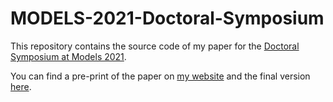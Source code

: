 # MODELS-2021-Doctoral-Symposium
This repository contains the source code of my paper for the [Doctoral Symposium at Models 2021](https://conf.researchr.org/track/models-2021/models-2021-doctoral-symposium).

You can find a pre-print of the paper on [my website](https://timkraeuter.com/about/) and the final version [here](https://doi.org/10.1109/MODELS-C53483.2021.00107).
